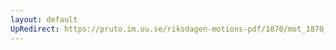 ```yaml
---
layout: default
UpRedirect: https://pruto.im.uu.se/riksdagen-motions-pdf/1870/mot_1870__ak__143/mot_1870__ak__143-003.pdf
---
```

